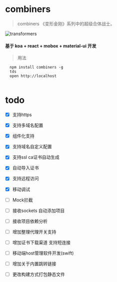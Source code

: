 # combiners

> combiners 《变形金刚》系列中的超级合体战士。


![transformers](https://https://github.com/abnerCrack/combiners/blob/master/docs/transformers.jpg)

#### 基于 koa + react + mobox + material-ui 开发

> 用法

````
  npm install combiners -g
  tds
  open http://localhost
  
````

# todo 

- [X] 支持https 
- [X] 支持多域名配置
- [X] 组件化支持
- [X] 支持域名自定义配置
- [X] 支持ssl ca证书自动生成
- [X] 自动导入证书
- [X] 支持远程访问
- [X] 移动调试
- [ ] Mock拦截
- [ ] 接收sockets 自动添加项目
- [ ] 接收项目依赖分析
- [ ] 增加整理代理开关支持
- [ ] 增加证书下载渠道 支持短连接
- [ ] 移动端host管理软件开发(swift)
- [ ] 增加关于内置跳转链接
- [ ] 更改构建方式打包静态文件



